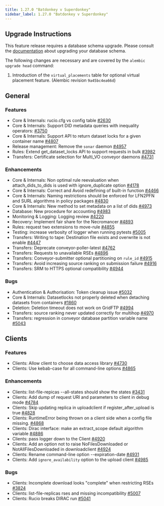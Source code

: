 ```yaml
---
title: 1.27.0 "Batdonkey v Superdonkey"
sidebar_label: 1.27.0 "Batdonkey v Superdonkey"
---
```


## Upgrade Instructions

This feature release requires a database schema upgrade. Please consult the [documentation](https://rucio.cern.ch/documentation/database/) about upgrading your database schema.

The following changes are necessary and are covered by the `alembic upgrade head` command:

1. Introduction of the `virtual_placements` table for optional virtual placement feature. (Alembic revision `9a45bc4ea66d`)
   
## General

### Features
- Core & Internals: rucio.cfg vs config table [#2630](https://github.com/rucio/rucio/issues/2630)
- Core & Internals: Support DID metadata queries with inequality operators: [#3750](https://github.com/rucio/rucio/issues/3750)
- Core & Internals: Support API to return dataset locks for a given container name [#4807](https://github.com/rucio/rucio/issues/4807)
- Release management: Remove the `sonar` daemon [#4957](https://github.com/rucio/rucio/issues/4957)
- Rules: Extend get_dataset_locks API to support requests in bulk [#3982](https://github.com/rucio/rucio/issues/3982)
- Transfers: Certificate selection for Multi_VO conveyor daemons [#4731](https://github.com/rucio/rucio/issues/4731)

### Enhancements
- Core & Internals: Non optimal rule reevaluation when attach_dids_to_dids is used with ignore_duplicate option [#4178](https://github.com/rucio/rucio/issues/4178)
- Core & Internals: Correct and Avoid redefining of built-in function [#4466](https://github.com/rucio/rucio/issues/4466)
- Core & Internals: Naming restrictions should be enforced for LFN2PFN and SURL algorithms in policy packages [#4830](https://github.com/rucio/rucio/issues/4830)
- Core & Internals: New method to set metadata on a list of dids [#4973](https://github.com/rucio/rucio/issues/4973)
- Database: New procedure for accounting [#4983](https://github.com/rucio/rucio/issues/4983)
- Monitoring & Logging: Logging review [#4220](https://github.com/rucio/rucio/issues/4220)
- Recovery: Implement fair share for the Necromancer [#4893](https://github.com/rucio/rucio/issues/4893)
- Rules: request two extensions to move-rule [#4855](https://github.com/rucio/rucio/issues/4855)
- Testing: increase verbosity of logger when running pytests [#5005](https://github.com/rucio/rucio/issues/5005)
- Transfers: Writing to tape: Destination file exists and overwrite is not enable [#4447](https://github.com/rucio/rucio/issues/4447)
- Transfers: Deprecate conveyor-poller-latest [#4762](https://github.com/rucio/rucio/issues/4762)
- Transfers: Requests to unavailable RSEs [#4896](https://github.com/rucio/rucio/issues/4896)
- Transfers: Conveyor-submitter optional partitioning on `rule_id` [#4915](https://github.com/rucio/rucio/issues/4915)
- Transfers: Avoid increasing source ranking on submission failure  [#4916](https://github.com/rucio/rucio/issues/4916)
- Transfers: SRM to HTTPS optional compatibility [#4944](https://github.com/rucio/rucio/issues/4944)

### Bugs
- Authentication & Authorisation: Token cleanup issue [#5032](https://github.com/rucio/rucio/issues/5032)
- Core & Internals: Datasetlocks not properly deleted when detaching datasets from containers [#1860](https://github.com/rucio/rucio/issues/1860)
- Deletion: Deletion timeout does not work on GridFTP [#4994](https://github.com/rucio/rucio/issues/4994)
- Transfers: source ranking never updated correctly for multihop [#4970](https://github.com/rucio/rucio/issues/4970)
- Transfers: regression in conveyor database partition variable name [#5043](https://github.com/rucio/rucio/issues/5043)

## Clients

### Features
- Clients: Allow client to choose data access library [#4730](https://github.com/rucio/rucio/issues/4730)
- Clients: Use kebab-case for all command-line options [#4865](https://github.com/rucio/rucio/issues/4865)

### Enhancements
- Clients: list-file-repicas --all-states should show the states [#3431](https://github.com/rucio/rucio/issues/3431)
- Clients: Add dump of request URI and parameters to client in debug mode [#4784](https://github.com/rucio/rucio/issues/4784)
- Clients: Skip updating replica in uploadclient if register_after_upload is true [#4828](https://github.com/rucio/rucio/issues/4828)
- Clients: RuntimeError being thrown on a client side when a config file missing. [#4868](https://github.com/rucio/rucio/issues/4868)
- Clients: Dirac interface: make an extract_scope default algorithm variable [#4886](https://github.com/rucio/rucio/issues/4886)
- Clients: pass logger down to the Client [#4920](https://github.com/rucio/rucio/issues/4920)
- Clients: Add an option not to raise NoFilesDownloaded or NotAllFilesDownloaded in downloadclient [#4924](https://github.com/rucio/rucio/issues/4924)
- Clients: Rename command-line option --expiration-date [#4931](https://github.com/rucio/rucio/issues/4931)
- Clients: Add `ignore_availability` option to the upload client [#4985](https://github.com/rucio/rucio/issues/4985)

### Bugs
- Clients: Incomplete download looks "complete" when restricting RSEs [#3824](https://github.com/rucio/rucio/issues/3824)
- Clients: list-file-replicas rses and missing incompatibility [#5007](https://github.com/rucio/rucio/issues/5007)
- Clients: Rucio breaks DIRAC run [#5041](https://github.com/rucio/rucio/issues/5041)
